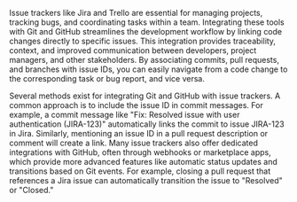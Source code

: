 Issue trackers like Jira and Trello are essential for managing projects, tracking bugs, and coordinating tasks within a team. Integrating these tools with Git and GitHub streamlines the development workflow by linking code changes directly to specific issues. This integration provides traceability, context, and improved communication between developers, project managers, and other stakeholders. By associating commits, pull requests, and branches with issue IDs, you can easily navigate from a code change to the corresponding task or bug report, and vice versa.

Several methods exist for integrating Git and GitHub with issue trackers. A common approach is to include the issue ID in commit messages. For example, a commit message like "Fix: Resolved issue with user authentication (JIRA-123)" automatically links the commit to issue JIRA-123 in Jira. Similarly, mentioning an issue ID in a pull request description or comment will create a link. Many issue trackers also offer dedicated integrations with GitHub, often through webhooks or marketplace apps, which provide more advanced features like automatic status updates and transitions based on Git events. For example, closing a pull request that references a Jira issue can automatically transition the issue to "Resolved" or "Closed."